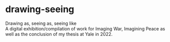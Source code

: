 # drawing-seeing
Drawing as, seeing as, seeing like <br>
A digital exhibition/compilation of work for Imaging War, Imagining Peace as well as the conclusion of my thesis at Yale in 2022.
